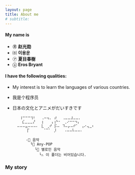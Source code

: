 ```yaml
---
layout: page
title: About me
# subtitle:
---
```


#### My name is 
- ㊚ **赵光勋**
- ㈍ **이용운**
- ㋐ **夏目春樹**
- ⓐ **Eros Bryant**

#### I have the following qualities:
- My interest is to learn the languages of various countries.
- 我是个程序员
- 日本の文化とアニメがだいすきです
  
        ⠀⢰⠒⠒⠒⢲⠆⠀⠀⢀⠤⢤⡀ ⡴⠀⠀⢀⣀⣀⣰⣀⣀⡀⠀⠀⠀⠀⠀
        ⠀ ⣎⣀⣀⣀⡜⠀⠀⢰⠀  ⢠⢰⠓⠂⠀⢀⠔⠒⠒⠲⡄⠀⠀⠀⠀⠀⠀
        ⠤⠤⠤⣤⠤⠤⠤⠄⠀⣇⠀⢀⠞ ⡯⠤⠀⠹⠤⡤⠤⠞⠁⠀⢠⠔⢤⣀⠆
        ⠀⠀  ⡏⠀⠀⠀⠀⠀⠈⠉⠁⠀⡸⠀⠀ ⠠⠤⠤⠧⠤⠤⠄⠀⠀⠀⠀⠀

            -📂 음악
              └📁 Any-POP
                └📁 별로인 음악
                  └⚠️ 이 폴더는 비어있습니다.


### My story
<!--
To be honest, I'm having some trouble remembering right now, so why don't you just watch [my movie](https://en.wikipedia.org/wiki/The_Princess_Bride_%28film%29) and it will answer **all** your questions.
